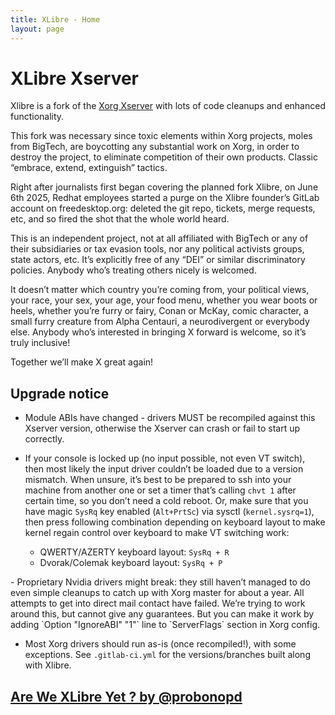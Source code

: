 ```yaml
---
title: XLibre - Home
layout: page
---
```


# XLibre Xserver
Xlibre is a fork of the [Xorg Xserver](https://gitlab.freedesktop.org/xorg/xserver)
with lots of code cleanups and enhanced functionality.

This fork was necessary since toxic elements within Xorg projects, moles from
BigTech, are boycotting any substantial work on Xorg, in order to destroy the
project, to eliminate competition of their own products. Classic “embrace,
extend, extinguish” tactics.

Right after journalists first began covering the planned fork Xlibre, on June
6th 2025, Redhat employees started a purge on the Xlibre founder’s GitLab
account on freedesktop.org: deleted the git repo, tickets, merge requests, etc,
and so fired the shot that the whole world heard.

This is an independent project, not at all affiliated with BigTech or any of
their subsidiaries or tax evasion tools, nor any political activists groups,
state actors, etc. It’s explicitly free of any “DEI” or similar discriminatory
policies. Anybody who’s treating others nicely is welcomed.

It doesn’t matter which country you’re coming from, your political views, your
race, your sex, your age, your food menu, whether you wear boots or heels,
whether you’re furry or fairy, Conan or McKay, comic character, a small furry
creature from Alpha Centauri, a neurodivergent or everybody else.
Anybody who’s interested in bringing X forward is welcome, so it’s truly
inclusive!

Together we’ll make X great again!

## Upgrade notice
- Module ABIs have changed - drivers MUST be recompiled against
  this Xserver version, otherwise the Xserver can crash or fail to start
  up correctly.

- If your console is locked up (no input possible, not even VT switch), then
  most likely the input driver couldn’t be loaded due to a version mismatch.
  When unsure, it’s best to be prepared to ssh into your machine from another
  one or set a timer that’s calling `chvt 1` after certain time, so you don’t
  need a cold reboot. Or, make sure that you have magic `SysRq` key enabled
  (`Alt+PrtSc`) via sysctl (`kernel.sysrq=1`), then press following combination
  depending on keyboard layout to make kernel regain control over keyboard to
  make VT switching work:
  - QWERTY/AZERTY keyboard layout: `SysRq + R`
  - Dvorak/Colemak keyboard layout: `SysRq + P`
<p></p>
- Proprietary Nvidia drivers might break: they still haven’t managed to do even
  simple cleanups to catch up with Xorg master for about a year. All attempts to
  get into direct mail contact have failed. We’re trying to work around this,
  but cannot give any guarantees. But you can make it work by adding `Option
  "IgnoreABI" "1"` line to `ServerFlags` section in Xorg config.

- Most Xorg drivers should run as-is (once recompiled!), with some exceptions.
  See `.gitlab-ci.yml` for the versions/branches built along with Xlibre.

## [Are We XLibre Yet ? by @probonopd](https://gist.github.com/probonopd/301319568a554abe7426c02eb5e19b5a#file-arewexlibreyet-md)
